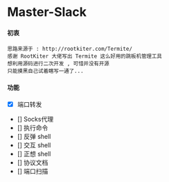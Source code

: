 # Master-Slack

#### 初衷

```
思路来源于 : http://rootkiter.com/Termite/
感谢 RootKiter 大佬写出 Termite 这么好用的跳板机管理工具
想利用源码进行二次开发 , 可惜并没有开源
只能摸黑自己试着瞎写一通了...
```

#### 功能

- [x] 端口转发
- [] Socks代理
- [] 执行命令
- [] 反弹 shell
- [] 交互 shell
- [] 正想 shell
- [] 协议文档
- [] 端口扫描
